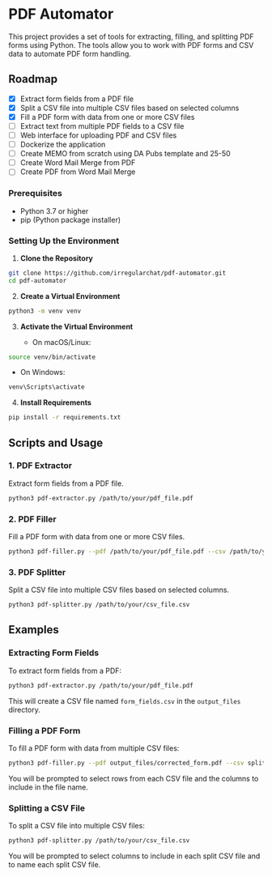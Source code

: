 # PDF Automator

This project provides a set of tools for extracting, filling, and splitting PDF forms using Python. The tools allow you to work with PDF forms and CSV data to automate PDF form handling.
## Roadmap
- [x] Extract form fields from a PDF file
- [x] Split a CSV file into multiple CSV files based on selected columns
- [x] Fill a PDF form with data from one or more CSV files 
- [ ] Extract text from multiple PDF fields to a CSV file
- [ ] Web interface for uploading PDF and CSV files
- [ ] Dockerize the application
- [ ] Create MEMO from scratch using DA Pubs template and 25-50 
- [ ] Create Word Mail Merge from PDF 
- [ ] Create PDF from Word Mail Merge

### Prerequisites

- Python 3.7 or higher
- pip (Python package installer)

### Setting Up the Environment

1. **Clone the Repository**

```bash
git clone https://github.com/irregularchat/pdf-automator.git
cd pdf-automator
```

2. **Create a Virtual Environment**

```bash
python3 -m venv venv
```

3. **Activate the Virtual Environment**

   - On macOS/Linux:

```bash
source venv/bin/activate
```

   - On Windows:

```bash
venv\Scripts\activate
```

4. **Install Requirements**

```bash
pip install -r requirements.txt
```

## Scripts and Usage

### 1. PDF Extractor

Extract form fields from a PDF file.

```bash
python3 pdf-extractor.py /path/to/your/pdf_file.pdf
```

### 2. PDF Filler

Fill a PDF form with data from one or more CSV files.

```bash
python3 pdf-filler.py --pdf /path/to/your/pdf_file.pdf --csv /path/to/your/csv_file1.csv /path/to/your/csv_file2.csv
```

### 3. PDF Splitter

Split a CSV file into multiple CSV files based on selected columns.

```bash
python3 pdf-splitter.py /path/to/your/csv_file.csv
```

## Examples

### Extracting Form Fields

To extract form fields from a PDF:

```bash
python3 pdf-extractor.py /path/to/your/pdf_file.pdf
```

This will create a CSV file named `form_fields.csv` in the `output_files` directory.

### Filling a PDF Form

To fill a PDF form with data from multiple CSV files:

```bash
python3 pdf-filler.py --pdf output_files/corrected_form.pdf --csv split_csv_files/People.csv split_csv_files/School.csv split_csv_files/Unit.csv
```

You will be prompted to select rows from each CSV file and the columns to include in the file name.

### Splitting a CSV File

To split a CSV file into multiple CSV files:

```bash
python3 pdf-splitter.py /path/to/your/csv_file.csv
```

You will be prompted to select columns to include in each split CSV file and to name each split CSV file.

